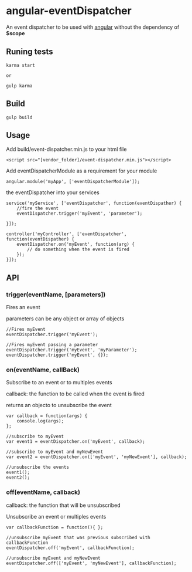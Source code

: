 # angular-eventDispatcher

An event dispatcher to be used with [angular](https://github.com/angular/angular.js) without the dependency of **$scope**

## Runing tests
```
karma start

or

gulp karma
```

## Build
```
gulp build
```

## Usage
Add build/event-dispatcher.min.js to your html file
```
<script src="[vendor_folder]/event-dispatcher.min.js"></script>
```
Add eventDispatcherModule as a requirement for your module

```
angular.module('myApp', ['eventDispatcherModule']);
```

 the eventDispatcher into your services
```
service('myService', ['eventDispatcher', function(eventDispather) {
	//fire the event
    eventDispatcher.trigger('myEvent', 'parameter');

}]);

controller('myController', ['eventDispatcher', function(eventDispather) {
    eventDispatcher.on('myEvent', function(arg) {
        // do something when the event is fired
    });
}]);
```


## API
### trigger(eventName, [parameters])
Fires an event

parameters can be any object or array of objects

```
//Fires myEvent
eventDispatcher.trigger('myEvent');

//Fires myEvent passing a parameter
eventDispatcher.trigger('myEvent', 'myParameter');
eventDispatcher.trigger('myEvent', {});

```

### on(eventName, callBack)
Subscribe to an event or to multiples events

callback: the function to be called when the event is fired

returns an objecto to unsubscribe the event

```
var callback = function(args) {
	console.log(args);
};

//subscribe to myEvent
var event1 = eventDispatcher.on('myEvent', callback);

//subscribe to myEvent and myNewEvent
var event2 = eventDispatcher.on(['myEvent', 'myNewEvent'], callback);

//unsubscribe the events
event1();
event2();
```

### off(eventName, callback)

callback: the function that will be unsubscribed

Unsubscribe an event or multiples events
```
var callbackFunction = function(){ };

//unsubscribe myEvent that was previous subscribed with callbackFunction
eventDispatcher.off('myEvent', callbackFunction);

//unsubscribe myEvent and myNewEvent
eventDispatcher.off(['myEvent', 'myNewEvent'], callbackFunction);

```